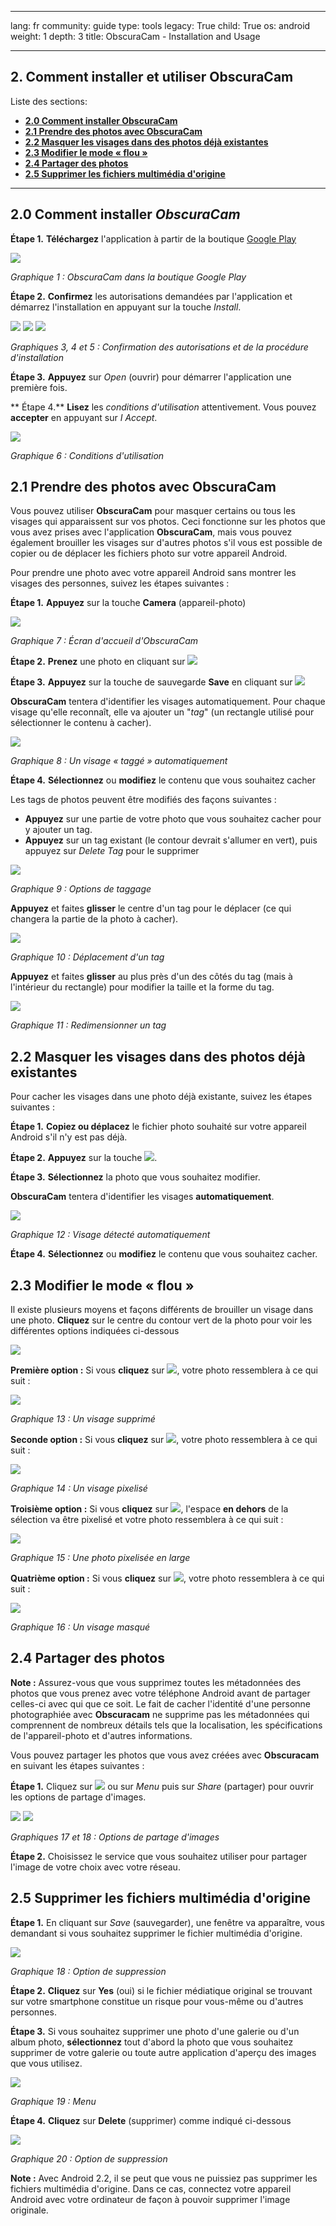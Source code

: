 

---

lang: fr
community: guide
type: tools
legacy: True
child: True
os: android
weight: 1
depth: 3
title: ObscuraCam - Installation and Usage

---

## 2. Comment installer et utiliser ObscuraCam ##

Liste des sections:

- [**2.0 Comment installer ObscuraCam**](#2.0)
- [**2.1 Prendre des photos avec ObscuraCam**](#2.1)
- [**2.2 Masquer les visages dans des photos déjà existantes**](#2.2)
- [**2.3 Modifier le mode « flou »**](#2.3)
- [**2.4 Partager des photos**](#2.4)
- [**2.5 Supprimer les fichiers multimédia d'origine**](#2.5)

-----

<a name="2.0"></a>
##  2.0 Comment installer *ObscuraCam* ##

**Étape 1.** **Téléchargez** l'application à partir de la boutique [Google Play](https://play.google.com/store/apps/details?id=org.witness.sscphase1&hl=en)

![](/sbox/screen/obscuracam-en/02.png)

*Graphique 1 : ObscuraCam dans la boutique Google Play*

**Étape 2.** **Confirmez** les autorisations demandées par l'application et démarrez l'installation en appuyant sur la touche *Install*.

![](/sbox/screen/obscuracam-en/03.png) ![](/sbox/screen/obscuracam-en/04.png)
![](/sbox/screen/obscuracam-en/05.png)

*Graphiques 3, 4 et 5 : Confirmation des autorisations et de la procédure d'installation*

**Étape 3.** **Appuyez** sur *Open* (ouvrir) pour démarrer l'application une première fois.

** Étape 4.** **Lisez** les *conditions d'utilisation* attentivement. Vous pouvez **accepter** en appuyant sur *I Accept*.

![](/sbox/screen/obscuracam-en/06.png)

*Graphique 6 : Conditions d'utilisation*

<a name="2.1"></a>
##    2.1 Prendre des photos avec ObscuraCam ##

Vous pouvez utiliser **ObscuraCam** pour masquer certains ou tous les visages qui apparaissent sur vos photos. Ceci fonctionne sur les photos que vous avez prises avec l'application **ObscuraCam**, mais vous pouvez également brouiller les visages sur d'autres photos s'il vous est possible de copier ou de déplacer les fichiers photo sur votre appareil Android.

Pour prendre une photo avec votre appareil Android sans montrer les visages des personnes, suivez les étapes suivantes : 

**Étape 1.** **Appuyez** sur la touche **Camera** (appareil-photo)

![](/sbox/screen/obscuracam-en/07.png)

*Graphique 7 : Écran d'accueil d'ObscuraCam*

**Étape 2.** **Prenez** une photo en cliquant sur ![](/sbox/screen/obscuracam-en/08.png)

**Étape 3.** **Appuyez** sur la touche de sauvegarde **Save** en cliquant sur ![](/sbox/screen/obscuracam-en/09.png)

**ObscuraCam** tentera d'identifier les visages automatiquement. Pour chaque visage qu'elle reconnaît, elle va ajouter un "*tag*" (un rectangle utilisé pour sélectionner le contenu à cacher). 

![](/sbox/screen/obscuracam-en/10.png)

*Graphique 8 : Un visage « taggé » automatiquement* 

**Étape 4.** **Sélectionnez** ou **modifiez** le contenu que vous souhaitez cacher

Les tags de photos peuvent être modifiés des façons suivantes :

- **Appuyez** sur une partie de votre photo que vous souhaitez cacher pour y ajouter un tag.
- **Appuyez** sur un tag existant (le contour devrait s'allumer en vert), puis appuyez sur *Delete Tag* pour le supprimer

![](/sbox/screen/obscuracam-en/12.png)

*Graphique 9 : Options de taggage*

**Appuyez** et faites **glisser** le centre d'un tag pour le déplacer (ce qui changera la partie de la photo à cacher).

![](/sbox/screen/obscuracam-en/11.png)

*Graphique 10 : Déplacement d'un tag*

**Appuyez** et faites **glisser** au plus près d'un des côtés du tag (mais à l'intérieur du rectangle) pour modifier la taille et la forme du tag.

![](/sbox/screen/obscuracam-en/11.png)

*Graphique 11 : Redimensionner un tag*

<a name="2.2"></a>
## 2.2 Masquer les visages dans des photos déjà existantes ##

Pour cacher les visages dans une photo déjà existante, suivez les étapes suivantes : 

**Étape 1.** **Copiez ou déplacez** le fichier photo souhaité sur votre appareil Android s'il n'y est pas déjà.

**Étape 2.** **Appuyez** sur la touche ![](/sbox/screen/obscuracam-en/14.png).

**Étape 3.** **Sélectionnez** la photo que vous souhaitez modifier.

**ObscuraCam** tentera d'identifier les visages **automatiquement**.

![](/sbox/screen/obscuracam-en/10.png)

*Graphique 12 : Visage détecté automatiquement*

**Étape 4.** **Sélectionnez** ou **modifiez** le contenu que vous souhaitez cacher.

<a name="2.3"></a>
## 2.3 Modifier le mode « flou » ##

Il existe plusieurs moyens et façons différents de brouiller un visage dans une photo. 
**Cliquez** sur le centre du contour vert de la photo pour voir les différentes options indiquées ci-dessous

![](/sbox/screen/obscuracam-en/12.png)

**Première option :** Si vous **cliquez** sur ![](/sbox/screen/obscuracam-en/21.png), votre photo ressemblera à ce qui suit :

![](/sbox/screen/obscuracam-en/13.png)

*Graphique 13 : Un visage supprimé*

**Seconde option :** Si vous **cliquez** sur ![](/sbox/screen/obscuracam-en/22.png), votre photo ressemblera à ce qui suit :

![](/sbox/screen/obscuracam-en/10.png)

*Graphique 14 : Un visage pixelisé*

**Troisième option :** Si vous **cliquez** sur ![](/sbox/screen/obscuracam-en/23.png), l'espace **en dehors** de la sélection va être pixelisé et votre photo ressemblera à ce qui suit :

![](/sbox/screen/obscuracam-en/15.png)

*Graphique 15 : Une photo pixelisée en large*

**Quatrième option :** Si vous **cliquez** sur ![](/sbox/screen/obscuracam-en/24.png), votre photo ressemblera à ce qui suit :

![](/sbox/screen/obscuracam-en/16.png)

*Graphique 16 : Un visage masqué*

<a name="2.4"></a>
## 2.4 Partager des photos ##

**Note :** Assurez-vous que vous supprimez toutes les métadonnées des photos que vous prenez avec votre téléphone Android avant de partager celles-ci avec qui que ce soit. Le fait de cacher l'identité d'une personne photographiée avec **Obscuracam** ne supprime pas les métadonnées qui comprennent de nombreux détails tels que la localisation, les spécifications de l'appareil-photo et d'autres informations.

Vous pouvez partager les photos que vous avez créées avec **Obscuracam** en suivant les étapes suivantes :

**Étape 1.** Cliquez sur ![](/sbox/screen/obscuracam-en/26.png) ou sur *Menu* puis sur *Share* (partager) pour ouvrir les options de partage d'images.

![](/sbox/screen/obscuracam-en/20.png) ![](/sbox/screen/obscuracam-en/19.png)

*Graphiques 17 et 18 : Options de partage d'images*

**Étape 2.** Choisissez le service que vous souhaitez utiliser pour partager l'image de votre choix avec votre réseau.

<a name="2.5"></a>
## 2.5 Supprimer les fichiers multimédia d'origine ##

**Étape 1.** En cliquant sur *Save* (sauvegarder), une fenêtre va apparaître, vous demandant si vous souhaitez supprimer le fichier multimédia d'origine. 

![](/sbox/screen/obscuracam-en/17.png)

*Graphique 18 : Option de suppression*

**Étape 2.** **Cliquez** sur **Yes** (oui) si le fichier médiatique original se trouvant sur votre smartphone constitue un risque pour vous-même ou d'autres personnes. 

**Étape 3.** Si vous souhaitez supprimer une photo d'une galerie ou d'un album photo, **sélectionnez** tout d'abord la photo que vous souhaitez supprimer de votre galerie ou toute autre application d'aperçu des images que vous utilisez.

![](/sbox/screen/obscuracam-en/18.png)

*Graphique 19 : Menu*

**Étape 4.** **Cliquez** sur **Delete** (supprimer) comme indiqué ci-dessous

![](/sbox/screen/obscuracam-en/27.png)

*Graphique 20 : Option de suppression*

**Note :** Avec Android 2.2, il se peut que vous ne puissiez pas supprimer les fichiers multimédia d'origine. Dans ce cas, connectez votre appareil Android avec votre ordinateur de façon à pouvoir supprimer l'image originale.



